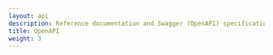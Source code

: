 ```yaml
---
layout: api
description: Reference documentation and Swagger (OpenAPI) specification for the Docker Verified Publisher API.
title: OpenAPI
weight: 3
---
```

